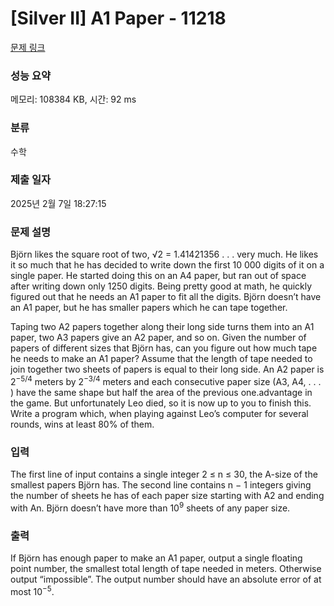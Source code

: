 # [Silver II] A1 Paper - 11218 

[문제 링크](https://www.acmicpc.net/problem/11218) 

### 성능 요약

메모리: 108384 KB, 시간: 92 ms

### 분류

수학

### 제출 일자

2025년 2월 7일 18:27:15

### 문제 설명

<p>Björn likes the square root of two, √2 = 1.41421356 . . . very much. He likes it so much that he has decided to write down the first 10 000 digits of it on a single paper. He started doing this on an A4 paper, but ran out of space after writing down only 1250 digits. Being pretty good at math, he quickly figured out that he needs an A1 paper to fit all the digits. Björn doesn’t have an A1 paper, but he has smaller papers which he can tape together.</p>

<p>Taping two A2 papers together along their long side turns them into an A1 paper, two A3 papers give an A2 paper, and so on. Given the number of papers of different sizes that Björn has, can you figure out how much tape he needs to make an A1 paper? Assume that the length of tape needed to join together two sheets of papers is equal to their long side. An A2 paper is 2<sup>−5/4</sup> meters by 2<sup>−3/4</sup> meters and each consecutive paper size (A3, A4, . . . ) have the same shape but half the area of the previous one.advantage in the game. But unfortunately Leo died, so it is now up to you to finish this. Write a program which, when playing against Leo’s computer for several rounds, wins at least 80% of them.</p>

### 입력 

 <p>The first line of input contains a single integer 2 ≤ n ≤ 30, the A-size of the smallest papers Björn has. The second line contains n − 1 integers giving the number of sheets he has of each paper size starting with A2 and ending with An. Björn doesn’t have more than 10<sup>9</sup> sheets of any paper size.</p>

### 출력 

 <p>If Björn has enough paper to make an A1 paper, output a single floating point number, the smallest total length of tape needed in meters. Otherwise output “impossible”. The output number should have an absolute error of at most 10<sup>−5</sup>.</p>

